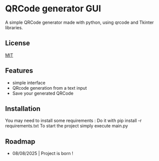 
# QRCode generator GUI

A simple QRCode generator made with python, using qrcode and Tkinter libraries.


## License

[MIT](https://choosealicense.com/licenses/mit/)


## Features

- simple interface
- QRcode generation from a text input
- Save your generated QRCode


## Installation

You may need to install some requirements :
Do it with pip install -r requirements.txt
To start the project simply execute main.py

    
## Roadmap

- 08/08/2025 | Project is born !
